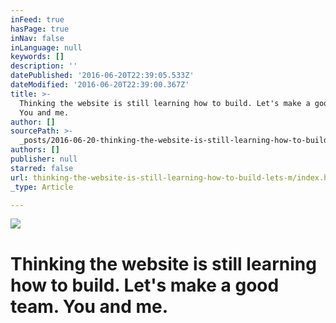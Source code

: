 ```yaml
---
inFeed: true
hasPage: true
inNav: false
inLanguage: null
keywords: []
description: ''
datePublished: '2016-06-20T22:39:05.533Z'
dateModified: '2016-06-20T22:39:00.367Z'
title: >-
  Thinking the website is still learning how to build. Let's make a good team.
  You and me.
author: []
sourcePath: >-
  _posts/2016-06-20-thinking-the-website-is-still-learning-how-to-build-lets-m.md
authors: []
publisher: null
starred: false
url: thinking-the-website-is-still-learning-how-to-build-lets-m/index.html
_type: Article

---
```

![](https://the-grid-user-content.s3-us-west-2.amazonaws.com/05c951e8-aab3-4c7e-b2b8-67c2ca30f0a6.jpg)

# Thinking the website is still learning how to build. Let's make a good team. You and me.